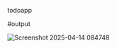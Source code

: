 todoapp

#output


![Screenshot 2025-04-14 084748](https://github.com/user-attachments/assets/4055774e-3e68-4f87-b5da-951fd63d4b62)
